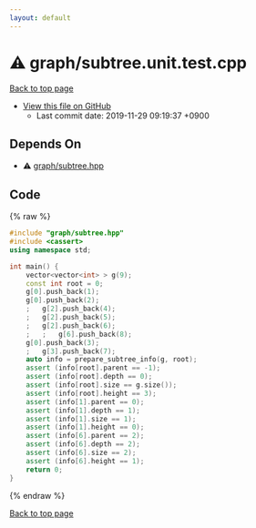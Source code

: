 ```yaml
---
layout: default
---
```


<!-- mathjax config similar to math.stackexchange -->
<script type="text/javascript" async
  src="https://cdnjs.cloudflare.com/ajax/libs/mathjax/2.7.5/MathJax.js?config=TeX-MML-AM_CHTML">
</script>
<script type="text/x-mathjax-config">
  MathJax.Hub.Config({
    TeX: { equationNumbers: { autoNumber: "AMS" }},
    tex2jax: {
      inlineMath: [ ['$','$'] ],
      processEscapes: true
    },
    "HTML-CSS": { matchFontHeight: false },
    displayAlign: "left",
    displayIndent: "2em"
  });
</script>

<script type="text/javascript" src="https://cdnjs.cloudflare.com/ajax/libs/jquery/3.4.1/jquery.min.js"></script>
<script src="https://cdn.jsdelivr.net/npm/jquery-balloon-js@1.1.2/jquery.balloon.min.js" integrity="sha256-ZEYs9VrgAeNuPvs15E39OsyOJaIkXEEt10fzxJ20+2I=" crossorigin="anonymous"></script>
<script type="text/javascript" src="../../assets/js/copy-button.js"></script>
<link rel="stylesheet" href="../../assets/css/copy-button.css" />


# :warning: graph/subtree.unit.test.cpp
<a href="../../index.html">Back to top page</a>

* <a href="{{ site.github.repository_url }}/blob/master/graph/subtree.unit.test.cpp">View this file on GitHub</a>
    - Last commit date: 2019-11-29 09:19:37 +0900




## Depends On
* :warning: <a href="../../library/graph/subtree.hpp.html">graph/subtree.hpp</a>


## Code
{% raw %}
```cpp
#include "graph/subtree.hpp"
#include <cassert>
using namespace std;

int main() {
    vector<vector<int> > g(9);
    const int root = 0;
    g[0].push_back(1);
    g[0].push_back(2);
    ;   g[2].push_back(4);
    ;   g[2].push_back(5);
    ;   g[2].push_back(6);
    ;   ;   g[6].push_back(8);
    g[0].push_back(3);
    ;   g[3].push_back(7);
    auto info = prepare_subtree_info(g, root);
    assert (info[root].parent == -1);
    assert (info[root].depth == 0);
    assert (info[root].size == g.size());
    assert (info[root].height == 3);
    assert (info[1].parent == 0);
    assert (info[1].depth == 1);
    assert (info[1].size == 1);
    assert (info[1].height == 0);
    assert (info[6].parent == 2);
    assert (info[6].depth == 2);
    assert (info[6].size == 2);
    assert (info[6].height == 1);
    return 0;
}

```
{% endraw %}

<a href="../../index.html">Back to top page</a>


